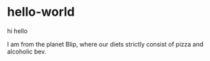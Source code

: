 # hello-world

hi hello

I am from the planet Blip, where our diets strictly consist of pizza and alcoholic bev.
